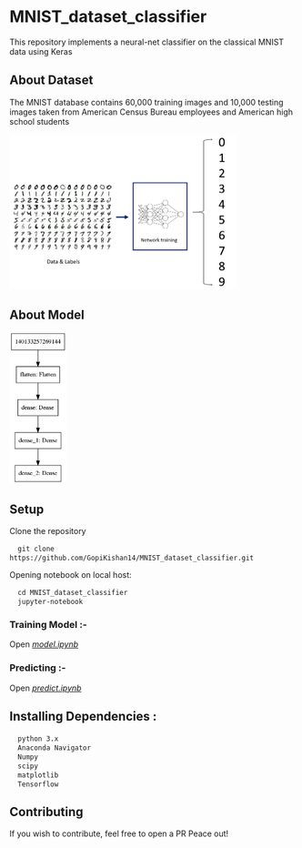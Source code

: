 # MNIST_dataset_classifier
This repository implements a neural-net classifier on the classical MNIST data using Keras

## About Dataset
The MNIST database contains 60,000 training images and 10,000 testing images taken from American Census Bureau employees and American high school students

<img src="/MNIST_data.png?raw=true" width="400">

## About Model
<img src="/model.png?raw=true" width="100">

## Setup
Clone the repository
```
  git clone https://github.com/GopiKishan14/MNIST_dataset_classifier.git
```
Opening notebook on local host:
```
  cd MNIST_dataset_classifier
  jupyter-notebook
```
### Training Model :-

Open [*model.ipynb*](https://github.com/GopiKishan14/MNIST_dataset_classifier/blob/master/model.ipynb)

### Predicting :-

Open [*predict.ipynb*](https://github.com/GopiKishan14/MNIST_dataset_classifier/blob/master/predict.ipynb)

## Installing Dependencies :
```
  python 3.x
  Anaconda Navigator
  Numpy
  scipy
  matplotlib
  Tensorflow
```

## Contributing
If you wish to contribute, feel free to open a PR
Peace out!
